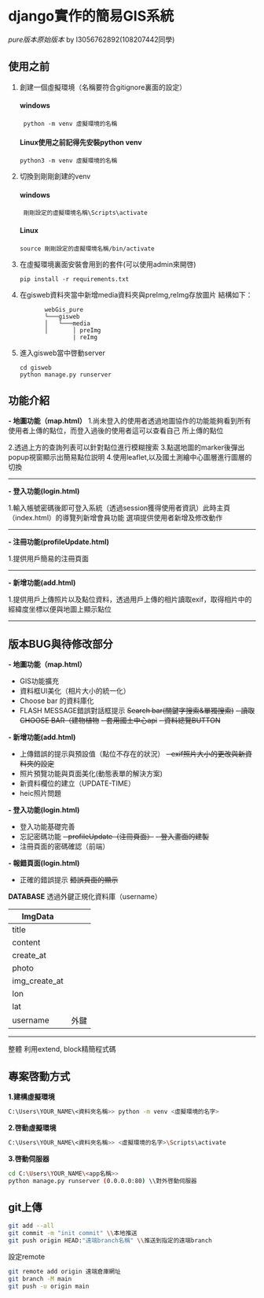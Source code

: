 # django實作的簡易GIS系統
*pure版本原始版本* by l3056762892(108207442同學)
## 使用之前
1. 創建一個虛擬環境（名稱要符合gitignore裏面的設定）
   #### windows
      ```shell
       python -m venv 虛擬環境的名稱
      ```
   #### Linux使用之前記得先安裝python venv
     ```shell
     python3 -m venv 虛擬環境的名稱
     ```
2. 切換到剛剛創建的venv
   #### windows
      ```shell
       剛剛設定的虛擬環境名稱\Scripts\activate
      ```
   #### Linux
     ```shell
     source 剛剛設定的虛擬環境名稱/bin/activate
     ```
3. 在虛擬環境裏面安裝會用到的套件(可以使用admin來開啓)
    ```shell
    pip install -r requirements.txt
    ```
4. 在gisweb資料夾當中新增media資料夾與preImg,reImg存放圖片
       結構如下：
    ```
           webGis_pure  
           └───gisweb
           │   └───media
           │       │ preImg
                   | reImg
     ```
5. 進入gisweb當中啓動server
    ```shell
    cd gisweb
   python manage.py runserver
    ```


## 功能介紹
**- 地圖功能（map.html）**
 1.尚未登入的使用者透過地圖協作的功能能夠看到所有使用者上傳的點位，而登入過後的使用者這可以查看自己        所上傳的點位
 
 2.透過上方的查詢列表可以針對點位進行模糊搜索 
 3.點選地圖的marker後彈出popup視窗顯示出簡易點位説明
 4.使用leaflet,以及國土測繪中心圖層進行圖層的切換

------------
**- 登入功能(login.html)**

1.輸入帳號密碼後即可登入系統（透過session獲得使用者資訊）此時主頁（index.html）的導覽列新增會員功能     選項提供使用者新增及修改動作

----

 **- 注冊功能(profileUpdate.html)** 
 
 1.提供用戶簡易的注冊頁面
 
 ----

 **- 新增功能(add.html)** 
 
 1.提供用戶上傳照片以及點位資料，透過用戶上傳的相片讀取exif，取得相片中的經緯度坐標以便與地圖上顯示點位
 
 ----
 
 ## 版本BUG與待修改部分

**- 地圖功能（map.html）**
- GIS功能擴充
- 資料框UI美化（相片大小的統一化）
- Choose bar 的資料庫化
- FLASH MESSAGE錯誤對話框提示
~~Search bar(關鍵字搜索&單獨搜索)~~
~~- 讀取CHOOSE BAR（建物植物~~
~~- 套用國土中心api~~
~~- 資料總覽BUTTON~~


 **- 新增功能(add.html)** 
- 上傳錯誤的提示與預設值（點位不存在的狀況）
~~- exif照片大小的更改與新資料夾的設定~~
- 照片預覽功能與頁面美化(動態表單的解決方案)
- 新資料欄位的建立（UPDATE-TIME）
- heic照片問題


**- 登入功能(login.html)**


- 登入功能基礎完善
- 忘記密碼功能
~~- profileUpdate（注冊頁面）~~
~~- 登入畫面的建製~~
- 注冊頁面的密碼確認（前端）

**- 報錯頁面(login.html)**

- 正確的錯誤提示
~~錯誤頁面的顯示~~

**DATABASE**
透過外鍵正規化資料庫（username）

  |ImgData   |   |
| ------------ | ------------ |
|   title|   |
|   content|   |
|   create_at   |  |
|  photo |   |
|   img_create_at |   |
|  lon |   |
|   lat |   |
|   username | 外鍵   |



--------------


整體
利用extend, block精簡程式碼


## 專案啓動方式
**1.建構虛擬環境**

```bash
C:\Users\YOUR_NAME\<資料夾名稱>> python -m venv <虛擬環境的名字>
```

**2.啓動虛擬環境**
 
 ```bash
C:\Users\YOUR_NAME\<資料夾名稱>> <虛擬環境的名字>\Scripts\activate
```
**3.啓動伺服器**

 ```bash
cd C:\Users\YOUR_NAME\<app名稱>> 
python manage.py runserver (0.0.0.0:80) \\對外啓動伺服器

```
## git上傳

 ```bash
git add --all 
git commit -m "init commit" \\本地推送
git push origin HEAD:"遠端branch名稱" \\推送到指定的遠端branch 
```
 
設定remote
```bash
git remote add origin 遠端倉庫網址
git branch -M main
git push -u origin main
```
